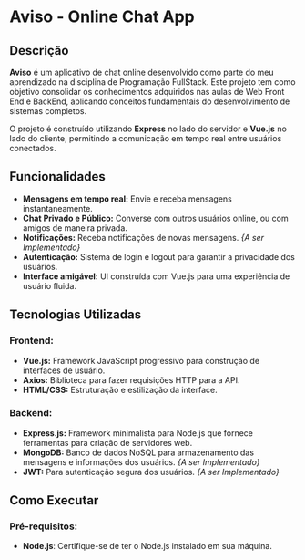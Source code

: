 # Aviso - Online Chat App

## Descrição

**Aviso** é um aplicativo de chat online desenvolvido como parte do meu aprendizado na disciplina de Programação FullStack. Este projeto tem como objetivo consolidar os conhecimentos adquiridos nas aulas de Web Front End e BackEnd, aplicando conceitos fundamentais do desenvolvimento de sistemas completos.

O projeto é construído utilizando **Express** no lado do servidor e **Vue.js** no lado do cliente, permitindo a comunicação em tempo real entre usuários conectados.

## Funcionalidades

- **Mensagens em tempo real:** Envie e receba mensagens instantaneamente.
- **Chat Privado e Público:** Converse com outros usuários online, ou com amigos de maneira privada.
- **Notificações:** Receba notificações de novas mensagens. *{A ser Implementado}*
- **Autenticação:** Sistema de login e logout para garantir a privacidade dos usuários.
- **Interface amigável:** UI construída com Vue.js para uma experiência de usuário fluida.

## Tecnologias Utilizadas

### Frontend:
- **Vue.js:** Framework JavaScript progressivo para construção de interfaces de usuário.
- **Axios:** Biblioteca para fazer requisições HTTP para a API.
- **HTML/CSS:** Estruturação e estilização da interface.

### Backend:
- **Express.js:** Framework minimalista para Node.js que fornece ferramentas para criação de servidores web.
- **MongoDB:** Banco de dados NoSQL para armazenamento das mensagens e informações dos usuários. *{A ser Implementado}*
- **JWT:** Para autenticação segura dos usuários. *{A ser Implementado}*

## Como Executar

### Pré-requisitos:

- **Node.js**: Certifique-se de ter o Node.js instalado em sua máquina.
